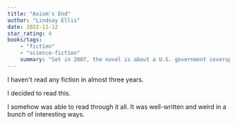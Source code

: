 ```yaml
---
title: "Axiom's End"
author: "Lindsay Ellis"
date: 2022-11-12
star_rating: 4
books/tags:
    - "fiction"
    - "science-fiction"
    summary: "Set in 2007, the novel is about a U.S. government coverup of contact with extraterrestrial life. You follow the story of Cora, daughter of an exiled whistleblower, who finds herself in the middle of the whole 'alien' situation."
---
```

I haven't read any fiction in almost three years.

I decided to read this.

I somehow was able to read through it all. It was well-written and weird in a bunch of interesting ways.